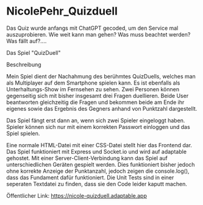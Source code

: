 # NicolePehr_Quizduell

Das Quiz wurde anfangs mit ChatGPT gecoded, um den Service mal auszuprobieren. Wie weit kann man gehen? Was muss beachtet werden? Was fällt auf?....

Das Spiel "QuizDuell"

Beschreibung

Mein Spiel dient der Nachahmung des berühmtes QuizDuells, welches man als Multiplayer auf dem Smartphone spielen kann. Es ist ebenfalls als Unterhaltungs-Show im Fernsehen zu sehen.
Zwei Personen können gegenseitig sich mit bisher insgesamt drei Fragen duellieren. Beide User beantworten gleichzeitig die Fragen und bekommen beide am Ende ihr eigenes sowie das Ergebnis des Gegners anhand von Punktzahl dargestellt.

Das Spiel fängt erst dann an, wenn sich zwei Spieler eingeloggt haben. Spieler können sich nur mit einem korrekten Passwort einloggen und das Spiel spielen.

Eine normale HTML-Datei mit einer CSS-Datei stellt hier das Frontend dar.
Das Spiel funktioniert mit Express und Socket.io und wird auf adaptable gehostet.
Mit einer Server-Client-Verbindung kann das Spiel auf unterschiedlichen Geräten gespielt werden. Dies funktioniert bisher jedoch ohne korrekte Anzeige der Punktanzahl, jedoch zeigen die console.log(), dass das Fundament dafür funktioniert. Die Unit Tests sind in einer seperaten Textdatei zu finden, dass sie den Code leider kaputt machen.

Öffentlicher Link: https://nicole-quizduell.adaptable.app
